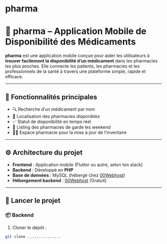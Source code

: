 # pharma

# 💊 pharma – Application Mobile de Disponibilité des Médicaments

**pharma** est une application mobile conçue pour aider les utilisateurs à **trouver facilement la disponibilité d’un médicament** dans les pharmacies les plus proches. Elle connecte les patients, les pharmacies et les professionnels de la santé à travers une plateforme simple, rapide et efficace.

---

## 📱 Fonctionnalités principales

- 🔍 Recherche d’un médicament par nom
- 📍 Localisation des pharmacies disponibles
- ✅ Statut de disponibilité en temps réel
- 🛒 Listing des pharmacies de garde les weekend
- 👨‍⚕️ Espace pharmacie pour la mise à jour de l’inventaire

---

## ⚙️ Architecture du projet

- **Frontend** : Application mobile (Flutter ou autre, selon ton stack)
- **Backend** : Développé en **PHP**
- **Base de données** : MySQL (hébergé chez [00Webhost](https://www.000webhost.com/))
- **Hébergement backend** : [00Webhost](https://www.000webhost.com/) (Gratuit)

---

## 🚀 Lancer le projet

### 📦 Backend

1. Cloner le dépôt :

```bash
git clone ...............
